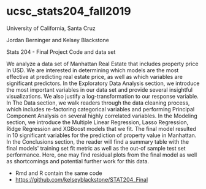 # ucsc_stats204_fall2019
University of California, Santa Cruz

Jordan Berninger and Kelsey Blackstone

Stats 204 - Final Project Code and data set

We analyze a data set of Manhattan Real Estate that includes property price in USD. We are interested in determining which models are the most effective at predicting real estate price, as well as which variables are significant predictors. In the Exploratory Data Analysis section, we introduce the most important variables in our data set and provide several insightful visualizations. We also justify a log-transformation to our response variable. In The Data section, we walk readers through the data cleaning process, which includes re-factoring categorical variables and performing Principal Component Analysis on several highly correlated variables. In the Modeling section, we introduce the Multiple Linear Regression, Lasso Regression, Ridge Regression and XGBoost models that we fit. The final model resulted in 10 significant variables for the prediction of property value in Manhattan. In the Conclusions section, the reader will find a summary table with the final models' training set fit metric as well as the out-of sample test set performance. Here, one may find residual plots from the final model as well as shortcomings and potential further work for this data.

- Rmd and R contain the same code
- https://github.com/kelseyblackstone/STAT204_Final
